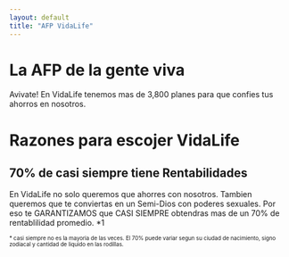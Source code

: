 ```yaml
---
layout: default
title: "AFP VidaLife"
---
```


# La AFP de la gente viva

Avivate! En VidaLife tenemos mas de 3,800 planes para que confies tus ahorros en nosotros.

# Razones para escojer VidaLife

## 70% de casi siempre tiene Rentabilidades

En VidaLife no solo queremos que ahorres con nosotros. Tambien queremos que te conviertas en un Semi-Dios con poderes sexuales. Por eso te GARANTIZAMOS que CASI SIEMPRE obtendras mas de un 70% de rentablilidad promedio. *1

<sup><sub>* casi siempre no es la mayoria de las veces. El 70% puede variar segun su ciudad de nacimiento, signo zodiacal y cantidad de liquido en las rodillas.</sup></sub>